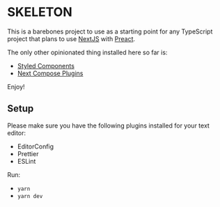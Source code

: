 # SKELETON

This is a barebones project to use as a starting point for any TypeScript project that plans to use [NextJS](https://nextjs.org) with [Preact](https://github.com/preactjs/preact-compat).

The only other opinionated thing installed here so far is:
- [Styled Components](https://styled-components.com/)
- [Next Compose Plugins](https://github.com/cyrilwanner/next-compose-plugins)

Enjoy!

## Setup

Please make sure you have the following plugins installed for your text editor:

- EditorConfig
- Prettier
- ESLint

Run:

- `yarn`
- `yarn dev`
